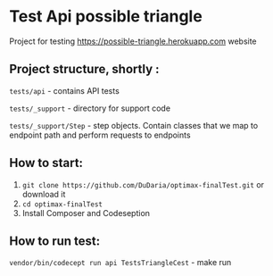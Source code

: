 # Test Api possible triangle

Project for testing https://possible-triangle.herokuapp.com website

## Project structure, shortly :
```tests/api``` - contains API tests

```tests/_support``` - directory for support code

```tests/_support/Step``` - step objects. 
Contain classes that we map to endpoint path and perform requests to endpoints

## How to start:
1. ```git clone https://github.com/DuDaria/optimax-finalTest.git```
or download it
2. ```cd optimax-finalTest```
3. Install Composer and Codeseption

## How to run test:

```vendor/bin/codecept run api TestsTriangleCest``` - make run

